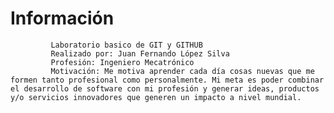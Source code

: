 # Información
             Laboratorio basico de GIT y GITHUB
             Realizado por: Juan Fernando López Silva
             Profesión: Ingeniero Mecatrónico
             Motivación: Me motiva aprender cada día cosas nuevas que me formen tanto profesional como personalmente. Mi meta es poder combinar el desarrollo de software con mi profesión y generar ideas, productos y/o servicios innovadores que generen un impacto a nivel mundial.
